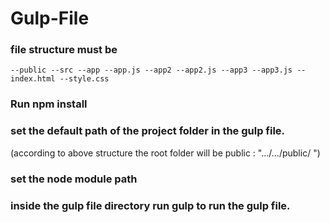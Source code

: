 # Gulp-File  

### file structure must be

`--public
  --src
   --app
     --app.js
   --app2
     --app2.js
   --app3
     --app3.js
   --index.html
   --style.css`
   
   ### Run npm install
   
   ### set the default path of the project folder in the gulp file.
   (according to above structure the root folder will be public  : ".../.../public/ ")
   
   ### set the node module path
   
   ### inside the gulp file directory run **gulp** to run the gulp file.
   

